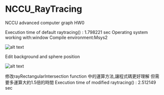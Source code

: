 # NCCU_RayTracing
NCCU advanced computer graph HW0

Execution time of default raytracing() : 1.798221 sec
Operating system working with:window
Compile environment:Msys2

![alt text](https://github.com/s0461117/NCCU_RayTracing/blob/main/results/default_out.png)

Edit background and sphere position

![alt text](https://github.com/s0461117/NCCU_RayTracing/blob/main/results/Edit_scene.png)

修改rayRectangularIntersection function 中的運算方法,讓程式碼更好理解
但需要多運算大約1.5倍的時間
Execution time of modified raytracing() : 2.512149 sec
